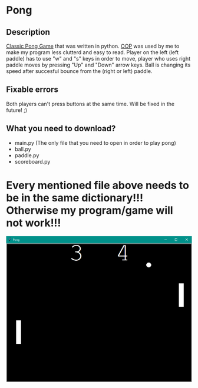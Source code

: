 # Pong
## Description
[Classic Pong Game](https://en.wikipedia.org/wiki/Pong) that was written in python. [OOP](https://en.wikipedia.org/wiki/Object-oriented_programming) was used by me to make my program less clutterd and easy to read. Player on the left (left paddle) has to use "w" and "s" keys in order to move, player who uses right paddle moves by pressing "Up" and "Down" arrow keys. Ball is changing its speed after succesful bounce from the (right or left) paddle.
## Fixable errors
Both players can't press buttons at the same time. Will be fixed in the future! ;)
## What you need to download?
- main.py (The only file that you need to open in order to play pong)
- ball.py
- paddle.py
- scoreboard.py
# Every mentioned file above needs to be in the same dictionary!!! Otherwise my program/game will not work!!!
<img src ='pong_screenshot.png' width='700'>
